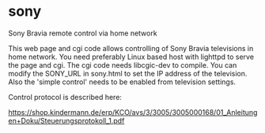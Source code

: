 # sony
Sony Bravia remote control via home network

This web page and cgi code allows controlling of Sony Bravia televisions in home network. You need preferably Linux based host with
lighttpd to serve the page and cgi. The cgi code needs libcgic-dev to compile. You can modify the SONY_URL in sony.html to set the IP
address of the television. Also the 'simple control' needs to be enabled from television settings.

Control protocol is described here:

https://shop.kindermann.de/erp/KCO/avs/3/3005/3005000168/01_Anleitungen+Doku/Steuerungsprotokoll_1.pdf
